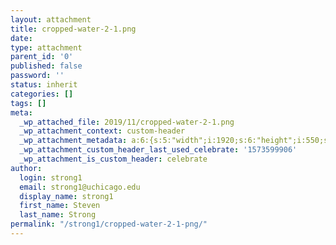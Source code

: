 ```yaml
---
layout: attachment
title: cropped-water-2-1.png
date: 
type: attachment
parent_id: '0'
published: false
password: ''
status: inherit
categories: []
tags: []
meta:
  _wp_attached_file: 2019/11/cropped-water-2-1.png
  _wp_attachment_context: custom-header
  _wp_attachment_metadata: a:6:{s:5:"width";i:1920;s:6:"height";i:550;s:4:"file";s:29:"2019/11/cropped-water-2-1.png";s:5:"sizes";a:4:{s:9:"thumbnail";a:4:{s:4:"file";s:29:"cropped-water-2-1-150x150.png";s:5:"width";i:150;s:6:"height";i:150;s:9:"mime-type";s:9:"image/png";}s:6:"medium";a:4:{s:4:"file";s:28:"cropped-water-2-1-300x86.png";s:5:"width";i:300;s:6:"height";i:86;s:9:"mime-type";s:9:"image/png";}s:12:"medium_large";a:4:{s:4:"file";s:29:"cropped-water-2-1-768x220.png";s:5:"width";i:768;s:6:"height";i:220;s:9:"mime-type";s:9:"image/png";}s:5:"large";a:4:{s:4:"file";s:30:"cropped-water-2-1-1024x293.png";s:5:"width";i:1024;s:6:"height";i:293;s:9:"mime-type";s:9:"image/png";}}s:10:"image_meta";a:12:{s:8:"aperture";s:1:"0";s:6:"credit";s:0:"";s:6:"camera";s:0:"";s:7:"caption";s:0:"";s:17:"created_timestamp";s:1:"0";s:9:"copyright";s:0:"";s:12:"focal_length";s:1:"0";s:3:"iso";s:1:"0";s:13:"shutter_speed";s:1:"0";s:5:"title";s:0:"";s:11:"orientation";s:1:"0";s:8:"keywords";a:0:{}}s:17:"attachment_parent";i:66;}
  _wp_attachment_custom_header_last_used_celebrate: '1573599906'
  _wp_attachment_is_custom_header: celebrate
author:
  login: strong1
  email: strong1@uchicago.edu
  display_name: strong1
  first_name: Steven
  last_name: Strong
permalink: "/strong1/cropped-water-2-1-png/"
---
```

